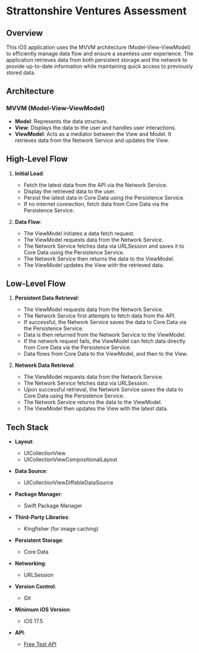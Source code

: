 Strattonshire Ventures Assessment
======================

Overview
--------

This iOS application uses the MVVM architecture (Model-View-ViewModel) to efficiently manage data flow and ensure a seamless user experience. The application retrieves data from both persistent storage and the network to provide up-to-date information while maintaining quick access to previously stored data.

Architecture
------------

### MVVM (Model-View-ViewModel)

-   **Model**: Represents the data structure.
-   **View**: Displays the data to the user and handles user interactions.
-   **ViewModel**: Acts as a mediator between the View and Model. It retrieves data from the Network Service and updates the View.

High-Level Flow
---------------

1.  **Initial Load**:

    -   Fetch the latest data from the API via the Network Service.
    -   Display the retrieved data to the user.
    -   Persist the latest data in Core Data using the Persistence Service.
    -   If no internet connection, fetch data from Core Data via the Persistence Service.
2.  **Data Flow**:

    -   The ViewModel initiates a data fetch request.
    -   The ViewModel requests data from the Network Service.
    -   The Network Service fetches data via URLSession and saves it to Core Data using the Persistence Service.
    -   The Network Service then returns the data to the ViewModel.
    -   The ViewModel updates the View with the retrieved data.

Low-Level Flow
--------------

1.  **Persistent Data Retrieval**:

    -   The ViewModel requests data from the Network Service.
    -   The Network Service first attempts to fetch data from the API.
    -   If successful, the Network Service saves the data to Core Data via the Persistence Service.
    -   Data is then returned from the Network Service to the ViewModel.
    -   If the network request fails, the ViewModel can fetch data directly from Core Data via the Persistence Service.
    -   Data flows from Core Data to the ViewModel, and then to the View.
2.  **Network Data Retrieval**:

    -   The ViewModel requests data from the Network Service.
    -   The Network Service fetches data via URLSession.
    -   Upon successful retrieval, the Network Service saves the data to Core Data using the Persistence Service.
    -   The Network Service returns the data to the ViewModel.
    -   The ViewModel then updates the View with the latest data.
        

Tech Stack
----------

-   **Layout**:

    -   UICollectionView
    -   UICollectionViewCompositionalLayout
-   **Data Source**:

    -   UICollectionViewDiffableDataSource
-   **Package Manager**:

    -   Swift Package Manager
-   **Third-Party Libraries**:

    -   Kingfisher (for image caching)
-   **Persistent Storage**:

    -   Core Data
-   **Networking**:

    -   URLSession
-   **Version Control**:

    -   Git
-   **Minimum iOS Version**:

    -   iOS 17.5
-   **API**:

    -   [Free Test API](https://freetestapi.com/)
